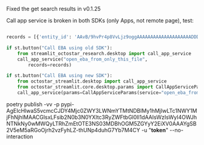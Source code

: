 Fixed the get search results in v0.1.25

Call app service is broken in both SDKs (only Apps, not remote page), test:
```python

records = [{'entity_id': 'AAvB/9hvPr4p8VvLjz9oggAAAAAAAAAAAAAAAAAAAADDDhlixyb4ZM8NMN8vGeHG', 'entity_type': 'person', 'entity_label': 'Giovanni Orlando ', 'age': None, 'blood_type': None, 'build': None, 'citizenship': None, 'city_of_birth': None, 'complexion': None, 'country_of_birth': None, 'date_of_birth': '1971-12-01', 'date_of_death': None, 'description': None, 'distinguishing_marks': None, 'first_name': 'Giovanni', 'gender': 'male', 'handedness': None, 'height': None, 'last_name': 'Orlando', 'main_language': None, 'middle_name': '', 'os_concept': 'person', 'os_content_size': None, 'os_created_at': None, 'os_created_by': None, 'os_deleted_at': None, 'os_deleted_by': None, 'os_entity_uid': 'AAvB/9hvPr4p8VvLjz9oggAAAAAAAAAAAAAAAAAAAADDDhlixyb4ZM8NMN8vGeHG', 'os_hidden_at': None, 'os_hidden_by': None, 'os_icon': None, 'os_last_updated_at': None, 'os_last_updated_by': None, 'os_textsearchfield': None, 'os_workspace': None, 'residence_address': 'E  27 ST 1277', 'residence_city': 'New York City', 'residence_country': 'United States', 'source_name': None, 'speaking_accent': None, 'weight': None}]

if st.button("Call EBA using old SDK"):
    from streamlit_octostar_research.desktop import call_app_service
    call_app_service("open_eba_from_only_this_file",
        records=records)

if st.button("Call EBA using new SDK"):
    from octostar_streamlit.desktop import call_app_service
    from octostar_streamlit.core.desktop.params import CallAppServiceParams
    call_app_service(params=CallAppServiceParams(service="open_eba_from_only_this_file", context={"records": records}, options=None))

```

poetry publish -vv -p pypi-AgEIcHlwaS5vcmcCJDY4Mjc0ZWY3LWNmYTMtNDBlMy1hMjIwLTc1NWY1MjFhNjhlMAACGlsxLFsib2N0b3N0YXItc3RyZWFtbGl0Il1dAAIsWzIsWyI4OWJhNTNkNy0wMWQyLTRhZmEtOTE3NS03MDBhOGM5ZGYyY2EiXV0AAAYgSB2V5eM5aRGoOjrh2vzFyhLZ-thUNp4duhG7Yb7M4CY -u "__token__" --no-interaction